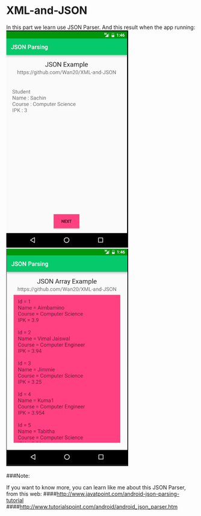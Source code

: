 # XML-and-JSON
In this part we learn use JSON Parser. And this result when the app running:
![alt tag](https://github.com/Wan20/MyApps/blob/JSONParsing/JSON.png)
![alt tag](https://github.com/Wan20/MyApps/blob/JSONParsing/JSONArray.png)


###Note:

If you want to know more, you can learn like me about this JSON Parser, from this web: 
####http://www.javatpoint.com/android-json-parsing-tutorial 
####http://www.tutorialspoint.com/android/android_json_parser.htm
